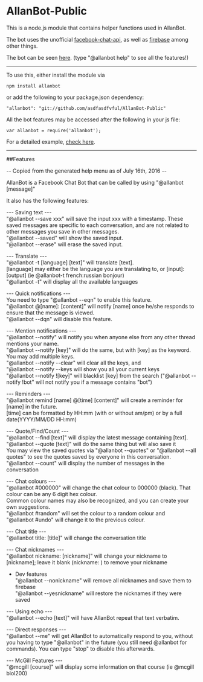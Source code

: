 # AllanBot-Public

This is a node.js module that contains helper functions used in AllanBot.

The bot uses the unofficial [facebook-chat-api](https://github.com/Schmavery/facebook-chat-api), as well as [firebase](https://www.firebase.com/) among other things.

The bot can be seen [here](https://www.facebook.com/profile.php?id=100004410158491). (type "@allanbot help" to see all the features!)

---------------------------

To use this, either install the module via

`npm install allanbot`

or add the following to your package.json dependency:

`"allanbot": "git://github.com/asdfasdfvful/AllanBot-Public"`

All the bot features may be accessed after the following in your js file:

`var allanbot = require('allanbot');`

For a detailed example, [check here](https://github.com/asdfasdfvful/AllanBot-Public/blob/master/SAMPLE.md).

--------------------------

##Features

-- Copied from the generated help menu as of July 16th, 2016 --

AllanBot is a Facebook Chat Bot that can be called by using "@allanbot [message]"

It also has the following features:

--- Saving text ---  
"@allanbot --save xxx" will save the input xxx with a timestamp. These saved messages are specific to each conversation, and are not related to other messages you save in other messages.   
"@allanbot --saved" will show the saved input.  
"@allanbot --erase" will erase the saved input.  
  
--- Translate ---  
"@allanbot -t [language] [text]" will translate [text].  
[language] may either be the language you are translating to, or [input]:[output] (ie @allanbot-t french:russian bonjour)  
"@allanbot -t" will display all the available languages  
  
--- Quick notifications ---  
You need to type "@allanbot --eqn" to enable this feature.  
"@allanbot @[name]: [content]" will notify [name] once he/she responds to ensure that the message is viewed.  
"@allanbot --dqn" will disable this feature.  
  
--- Mention notifications ---  
"@allanbot --notify" will notify you when anyone else from any other thread mentions your name.  
"@allanbot --notify [key]" will do the same, but with [key] as the keyword. You may add multiple keys.  
"@allanbot --notify --clear" will clear all the keys, and  
"@allanbot --notify --keys will show you all your current keys  
"@allanbot --notify ![key]" will blacklist [key] from the search ("@allanbot --notify !bot" will not notify you if a message contains "bot")  
  
--- Reminders ---  
"@allanbot remind [name] @[time] [content]" will create a reminder for [name] in the future.  
[time] can be formatted by HH:mm (with or without am/pm) or by a full date(YYYY/MM/DD HH:mm)  
  
--- Quote/Find/Count ---  
"@allanbot --find [text]" will display the latest message containing [text].  
"@allanbot --quote [text]" will do the same thing but will also save it  
You may view the saved quotes via "@allanbot --quotes" or "@allanbot --all quotes" to see the quotes saved by everyone in this conversation.  
"@allanbot --count" will display the number of messages in the conversation  
  
--- Chat colours ---  
"@allanbot #000000" will change the chat colour to 000000 (black). That colour can be any 6 digit hex colour.  
Common colour names may also be recognized, and you can create your own suggestions.   
"@allanbot #random" will set the colour to a random colour and   
"@allanbot #undo" will change it to the previous colour.  
  
--- Chat title ---  
"@allanbot title: [title]" will change the conversation title  
  
--- Chat nicknames ---  
"@allanbot nickname: [nickname]" will change your nickname to [nickname]; leave it blank (nickname: ) to remove your nickname  
* Dev features  
"@allanbot --nonickname" will remove all nicknames and save them to firebase          
"@allanbot --yesnickname" will restore the nicknames if they were saved 
  
--- Using echo ---  
"@allanbot --echo [text]" will have AllanBot repeat that text verbatim.  
  
--- Direct responses ---  
"@allanbot --me" will get AllanBot to automatically respond to you, without you having to type "@allanbot" in the future (you still need @allanbot for commands). You can type "stop" to disable this afterwards.  
  
--- McGill Features ---  
"@mcgill [course]" will display some information on that course (ie @mcgill biol200)  
